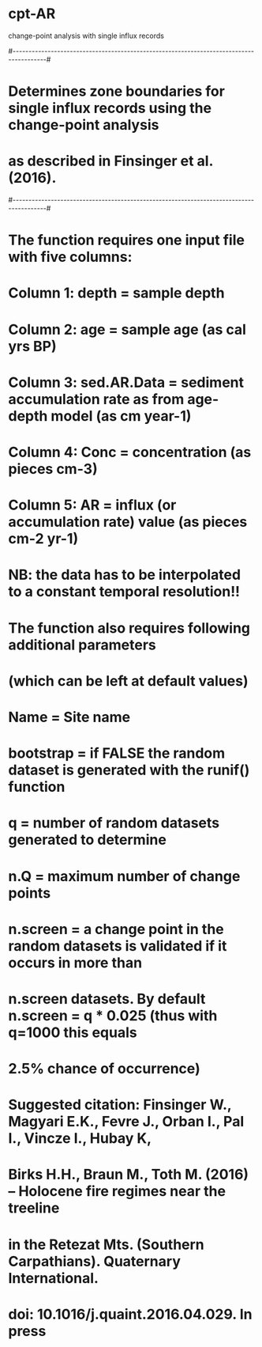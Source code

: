 # cpt-AR
change-point analysis with single influx records

#----------------------------------------------------------------------------------------#
#  Determines zone boundaries for single influx records using the change-point analysis  #
#  as described in Finsinger et al. (2016).                                              #
#----------------------------------------------------------------------------------------#
# The function requires one input file with five columns:
#    Column 1: depth          =   sample depth
#    Column 2: age            =   sample age (as cal yrs BP)
#    Column 3: sed.AR.Data    =   sediment accumulation rate as from age-depth model (as cm year-1)
#    Column 4: Conc           =   concentration (as pieces cm-3)
#    Column 5: AR             =   influx (or accumulation rate) value (as pieces cm-2 yr-1)
#
# NB: the data has to be interpolated to a constant temporal resolution!!
#
# The function also requires following additional parameters
#  (which can be left at default values)
#    Name      =   Site name
#    bootstrap =   if FALSE the random dataset is generated with the runif() function
#    q         =   number of random datasets generated to determine 
#    n.Q       =   maximum number of change points
#    n.screen  =   a change point in the random datasets is validated if it occurs in more than
#                   n.screen datasets. By default n.screen = q * 0.025 (thus with q=1000 this equals
#                   2.5% chance of occurrence) 
#
#
# Suggested citation: Finsinger W., Magyari E.K., Fevre J., Orban I., Pal I., Vincze I., Hubay K,
#                     Birks H.H., Braun M., Toth M.  (2016) – Holocene fire regimes near the treeline
#                     in the Retezat Mts. (Southern Carpathians). Quaternary International.
#                     doi: 10.1016/j.quaint.2016.04.029. In press
#

